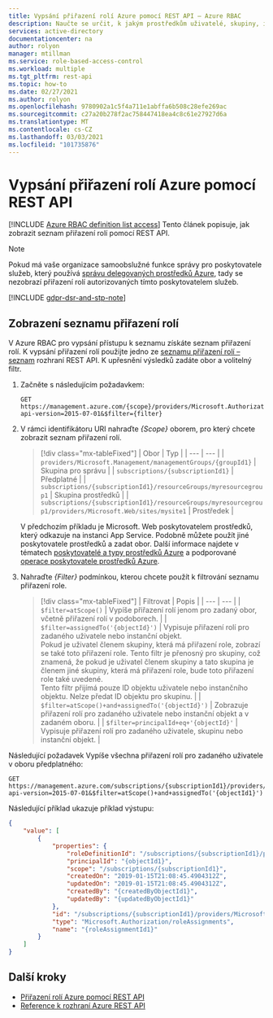 ```yaml
---
title: Vypsání přiřazení rolí Azure pomocí REST API – Azure RBAC
description: Naučte se určit, k jakým prostředkům uživatelé, skupiny, instanční objekty nebo spravované identity mají přístup pomocí REST API a řízení přístupu na základě role Azure (Azure RBAC).
services: active-directory
documentationcenter: na
author: rolyon
manager: mtillman
ms.service: role-based-access-control
ms.workload: multiple
ms.tgt_pltfrm: rest-api
ms.topic: how-to
ms.date: 02/27/2021
ms.author: rolyon
ms.openlocfilehash: 9780902a1c5f4a711e1abffa6b508c28efe269ac
ms.sourcegitcommit: c27a20b278f2ac758447418ea4c8c61e27927d6a
ms.translationtype: MT
ms.contentlocale: cs-CZ
ms.lasthandoff: 03/03/2021
ms.locfileid: "101735876"
---
```

# <a name="list-azure-role-assignments-using-the-rest-api"></a>Vypsání přiřazení rolí Azure pomocí REST API

[!INCLUDE [Azure RBAC definition list access](../../includes/role-based-access-control/definition-list.md)] Tento článek popisuje, jak zobrazit seznam přiřazení rolí pomocí REST API.

> [!NOTE]
> Pokud má vaše organizace samoobslužné funkce správy pro poskytovatele služeb, který používá [správu delegovaných prostředků Azure](../lighthouse/concepts/azure-delegated-resource-management.md), tady se nezobrazí přiřazení rolí autorizovaných tímto poskytovatelem služeb.

[!INCLUDE [gdpr-dsr-and-stp-note](../../includes/gdpr-dsr-and-stp-note.md)]

## <a name="list-role-assignments"></a>Zobrazení seznamu přiřazení rolí

V Azure RBAC pro vypsání přístupu k seznamu získáte seznam přiřazení rolí. K vypsání přiřazení rolí použijte jedno ze [seznamu přiřazení rolí – seznam](/rest/api/authorization/roleassignments/list) rozhraní REST API. K upřesnění výsledků zadáte obor a volitelný filtr.

1. Začněte s následujícím požadavkem:

    ```http
    GET https://management.azure.com/{scope}/providers/Microsoft.Authorization/roleAssignments?api-version=2015-07-01&$filter={filter}
    ```

1. V rámci identifikátoru URI nahraďte *{Scope}* oborem, pro který chcete zobrazit seznam přiřazení rolí.

    > [!div class="mx-tableFixed"]
    > | Obor | Typ |
    > | --- | --- |
    > | `providers/Microsoft.Management/managementGroups/{groupId1}` | Skupina pro správu |
    > | `subscriptions/{subscriptionId1}` | Předplatné |
    > | `subscriptions/{subscriptionId1}/resourceGroups/myresourcegroup1` | Skupina prostředků |
    > | `subscriptions/{subscriptionId1}/resourceGroups/myresourcegroup1/providers/Microsoft.Web/sites/mysite1` | Prostředek |

    V předchozím příkladu je Microsoft. Web poskytovatelem prostředků, který odkazuje na instanci App Service. Podobně můžete použít jiné poskytovatele prostředků a zadat obor. Další informace najdete v tématech [poskytovatelé a typy prostředků Azure](../azure-resource-manager/management/resource-providers-and-types.md) a podporované [operace poskytovatele prostředků Azure](resource-provider-operations.md).  
     
1. Nahraďte *{Filter}* podmínkou, kterou chcete použít k filtrování seznamu přiřazení role.

    > [!div class="mx-tableFixed"]
    > | Filtrovat | Popis |
    > | --- | --- |
    > | `$filter=atScope()` | Vypíše přiřazení rolí jenom pro zadaný obor, včetně přiřazení rolí v podoborech. |
    > | `$filter=assignedTo('{objectId}')` | Vypisuje přiřazení rolí pro zadaného uživatele nebo instanční objekt.<br/>Pokud je uživatel členem skupiny, která má přiřazení role, zobrazí se také toto přiřazení role. Tento filtr je přenosný pro skupiny, což znamená, že pokud je uživatel členem skupiny a tato skupina je členem jiné skupiny, která má přiřazení role, bude toto přiřazení role také uvedené.<br/>Tento filtr přijímá pouze ID objektu uživatele nebo instančního objektu. Nelze předat ID objektu pro skupinu. |
    > | `$filter=atScope()+and+assignedTo('{objectId}')` | Zobrazuje přiřazení rolí pro zadaného uživatele nebo instanční objekt a v zadaném oboru. |
    > | `$filter=principalId+eq+'{objectId}'` | Vypisuje přiřazení rolí pro zadaného uživatele, skupinu nebo instanční objekt. |

Následující požadavek Vypíše všechna přiřazení rolí pro zadaného uživatele v oboru předplatného:

```http
GET https://management.azure.com/subscriptions/{subscriptionId1}/providers/Microsoft.Authorization/roleAssignments?api-version=2015-07-01&$filter=atScope()+and+assignedTo('{objectId1}')
```

Následující příklad ukazuje příklad výstupu:

```json
{
    "value": [
        {
            "properties": {
                "roleDefinitionId": "/subscriptions/{subscriptionId1}/providers/Microsoft.Authorization/roleDefinitions/2a2b9908-6ea1-4ae2-8e65-a410df84e7d1",
                "principalId": "{objectId1}",
                "scope": "/subscriptions/{subscriptionId1}",
                "createdOn": "2019-01-15T21:08:45.4904312Z",
                "updatedOn": "2019-01-15T21:08:45.4904312Z",
                "createdBy": "{createdByObjectId1}",
                "updatedBy": "{updatedByObjectId1}"
            },
            "id": "/subscriptions/{subscriptionId1}/providers/Microsoft.Authorization/roleAssignments/{roleAssignmentId1}",
            "type": "Microsoft.Authorization/roleAssignments",
            "name": "{roleAssignmentId1}"
        }
    ]
}
```

## <a name="next-steps"></a>Další kroky

- [Přiřazení rolí Azure pomocí REST API](role-assignments-rest.md)
- [Reference k rozhraní Azure REST API](/rest/api/azure/)
